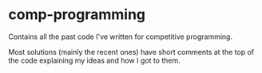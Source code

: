 # comp-programming
Contains all the past code I've written for competitive programming.

Most solutions (mainly the recent ones) have short comments at the top of the code explaining my ideas and how I got to them.
